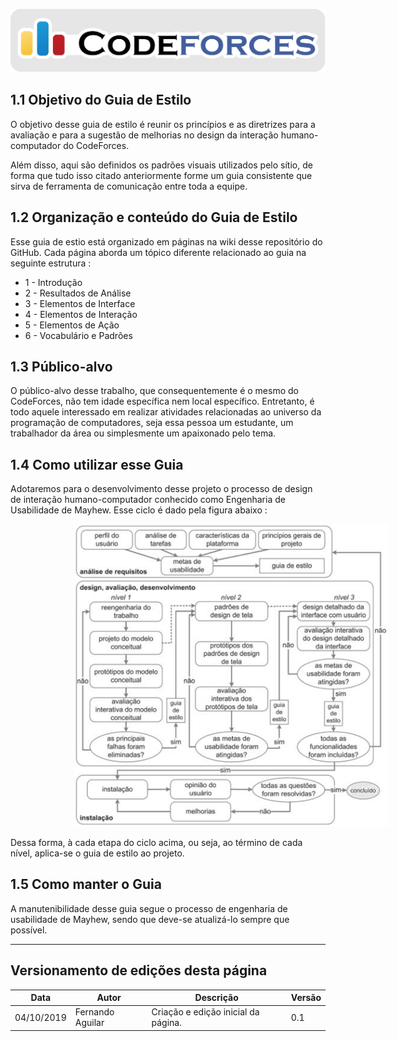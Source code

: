 <span style="margin-left: 0%; padding-top: 3%;">![Codeforces Logo](../images/codeforces.png)</span>

## 1.1 Objetivo do Guia de Estilo

O objetivo desse guia de estilo é reunir os princípios e as diretrizes para a avaliação e para a sugestão de melhorias no design da interação humano-computador do CodeForces.

<p> Além disso, aqui são definidos os padrões visuais utilizados pelo sítio, de forma que tudo isso citado anteriormente forme um guia consistente que sirva de ferramenta de comunicação entre toda a equipe.

## 1.2 Organização e conteúdo do Guia de Estilo

Esse guia de estio está organizado em páginas na wiki desse repositório do GitHub. Cada página aborda um tópico diferente relacionado ao guia na seguinte estrutura :

- 1 - Introdução
- 2 - Resultados de Análise
- 3 - Elementos de Interface
- 4 - Elementos de Interação
- 5 - Elementos de Ação
- 6 - Vocabulário e Padrões

## 1.3 Público-alvo

O público-alvo desse trabalho, que consequentemente é o mesmo do CodeForces, não tem idade específica nem local específico. Entretanto, é todo aquele interessado em realizar atividades relacionadas ao universo da programação de computadores, seja essa pessoa um estudante, um trabalhador da área ou simplesmente um apaixonado pelo tema.

## 1.4 Como utilizar esse Guia

Adotaremos para o desenvolvimento desse projeto o processo de design de interação humano-computador conhecido como Engenharia de Usabilidade de Mayhew. Esse ciclo é dado pela figura abaixo :

<p>

<span style="align: center; margin-left: 20%;">![Ciclo Mayhew](images/eng_usa_mayhew.jpg)</span>

Dessa forma, à cada etapa do ciclo acima, ou seja, ao término de cada nível, aplica-se o guia de estilo ao projeto.

## 1.5 Como manter o Guia

A manutenibilidade desse guia segue o processo de engenharia de usabilidade de Mayhew, sendo que deve-se atualizá-lo sempre que possível.

---

## Versionamento de edições desta página

| Data       | Autor            | Descrição                           | Versão |
| ---------- | ---------------- | ----------------------------------- | ------ |
| 04/10/2019 | Fernando Aguilar | Criação e edição inicial da página. | 0.1    |
